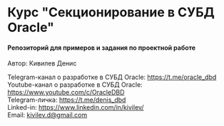 # Курс "Секционирование в СУБД Oracle"
#### Репозиторий для примеров и задания по проектной работе

Автор: Кивилев Денис  

Telegram-канал о разработке в СУБД Oracle: https://t.me/oracle_dbd  
Youtube-канал о разработке в СУБД Oracle: https://www.youtube.com/c/OracleDBD  
Telegram-личка: https://t.me/denis_dbd  
Linked-in: https://www.linkedin.com/in/kivilev/  
Email: kivilev.d@gmail.com  
